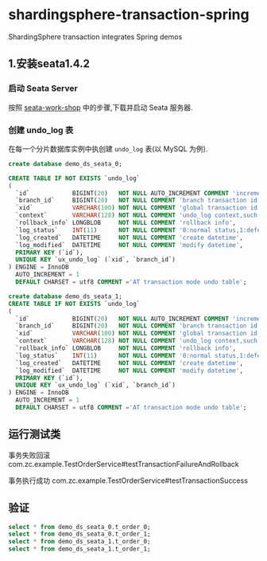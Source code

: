# shardingsphere-transaction-spring
ShardingSphere transaction integrates Spring demos

## 1.安装seata1.4.2
### 启动 Seata Server
按照 [seata-work-shop](https://github.com/seata/seata-workshop) 中的步骤,下载并启动 Seata 服务器.

### 创建 undo_log 表
在每一个分片数据库实例中执创建 `undo_log` 表(以 MySQL 为例).

```sql
create database demo_ds_seata_0;

CREATE TABLE IF NOT EXISTS `undo_log`
(
  `id`            BIGINT(20)   NOT NULL AUTO_INCREMENT COMMENT 'increment id',
  `branch_id`     BIGINT(20)   NOT NULL COMMENT 'branch transaction id',
  `xid`           VARCHAR(100) NOT NULL COMMENT 'global transaction id',
  `context`       VARCHAR(128) NOT NULL COMMENT 'undo_log context,such as serialization',
  `rollback_info` LONGBLOB     NOT NULL COMMENT 'rollback info',
  `log_status`    INT(11)      NOT NULL COMMENT '0:normal status,1:defense status',
  `log_created`   DATETIME     NOT NULL COMMENT 'create datetime',
  `log_modified`  DATETIME     NOT NULL COMMENT 'modify datetime',
  PRIMARY KEY (`id`),
  UNIQUE KEY `ux_undo_log` (`xid`, `branch_id`)
) ENGINE = InnoDB
  AUTO_INCREMENT = 1
  DEFAULT CHARSET = utf8 COMMENT ='AT transaction mode undo table';

create database demo_ds_seata_1;
CREATE TABLE IF NOT EXISTS `undo_log`
(
  `id`            BIGINT(20)   NOT NULL AUTO_INCREMENT COMMENT 'increment id',
  `branch_id`     BIGINT(20)   NOT NULL COMMENT 'branch transaction id',
  `xid`           VARCHAR(100) NOT NULL COMMENT 'global transaction id',
  `context`       VARCHAR(128) NOT NULL COMMENT 'undo_log context,such as serialization',
  `rollback_info` LONGBLOB     NOT NULL COMMENT 'rollback info',
  `log_status`    INT(11)      NOT NULL COMMENT '0:normal status,1:defense status',
  `log_created`   DATETIME     NOT NULL COMMENT 'create datetime',
  `log_modified`  DATETIME     NOT NULL COMMENT 'modify datetime',
  PRIMARY KEY (`id`),
  UNIQUE KEY `ux_undo_log` (`xid`, `branch_id`)
) ENGINE = InnoDB
  AUTO_INCREMENT = 1
  DEFAULT CHARSET = utf8 COMMENT ='AT transaction mode undo table';
```

## 运行测试类
事务失败回滚
com.zc.example.TestOrderService#testTransactionFailureAndRollback

事务执行成功
com.zc.example.TestOrderService#testTransactionSuccess

## 验证
```sql
select * from demo_ds_seata_0.t_order_0;
select * from demo_ds_seata_0.t_order_1;
select * from demo_ds_seata_1.t_order_0;
select * from demo_ds_seata_1.t_order_1;
```
